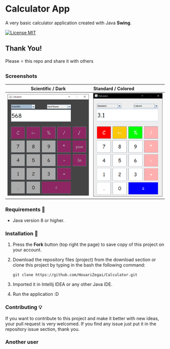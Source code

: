 # Calculator App
A very basic calculator application created with Java **Swing**. 

[![License MIT](https://img.shields.io/badge/license-MIT-blue.svg)](LICENSE)

## Thank You!
Please ⭐️ this repo and share it with others

### Screenshots
Scientific / Dark |  Standard / Colored
:------------------:|:-------------------
![Calculator - screenshot](screenshots/dark.PNG) | ![Calculator - screenshot](screenshots/colored.PNG)

### Requirements 🔧
* Java version 8 or higher.

### Installation 🔌
1. Press the **Fork** button (top right the page) to save copy of this project on your account.

2. Download the repository files (project) from the download section or clone this project by typing in the bash the following command:

       git clone https://github.com/HouariZegai/Calculator.git
3. Imported it in Intellij IDEA or any other Java IDE.
4. Run the application :D

### Contributing 💡
If you want to contribute to this project and make it better with new ideas, your pull request is very welcomed.
If you find any issue just put it in the repository issue section, thank you.

### Another user 

